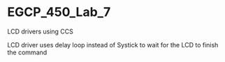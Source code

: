 # EGCP_450_Lab_7
LCD drivers using CCS

LCD driver uses delay loop instead of Systick to wait for the LCD to finish the command
